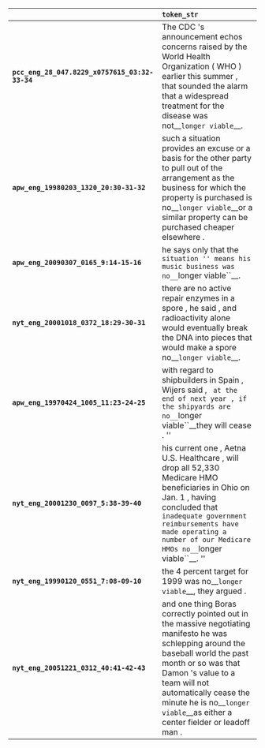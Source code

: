 |                                                | `token_str`                                                                                                                                                                                                                                                                                        |
|:-----------------------------------------------|:---------------------------------------------------------------------------------------------------------------------------------------------------------------------------------------------------------------------------------------------------------------------------------------------------|
| **`pcc_eng_28_047.8229_x0757615_03:32-33-34`** | The CDC 's announcement echos concerns raised by the World Health Organization ( WHO ) earlier this summer , that sounded the alarm that a widespread treatment for the disease was not__``longer viable``__.                                                                                      |
| **`apw_eng_19980203_1320_20:30-31-32`**        | such a situation provides an excuse or a basis for the other party to pull out of the arrangement as the business for which the property is purchased is no__``longer viable``__or a similar property can be purchased cheaper elsewhere .                                                         |
| **`apw_eng_20090307_0165_9:14-15-16`**         | he says only that the `` situation '' means his music business was no__``longer viable``__.                                                                                                                                                                                                        |
| **`nyt_eng_20001018_0372_18:29-30-31`**        | there are no active repair enzymes in a spore , he said , and radioactivity alone would eventually break the DNA into pieces that would make a spore no__``longer viable``__.                                                                                                                      |
| **`apw_eng_19970424_1005_11:23-24-25`**        | with regard to shipbuilders in Spain , Wijers said , `` at the end of next year , if the shipyards are no__``longer viable``__they will cease . ''                                                                                                                                                 |
| **`nyt_eng_20001230_0097_5:38-39-40`**         | his current one , Aetna U.S. Healthcare , will drop all 52,330 Medicare HMO beneficiaries in Ohio on Jan. 1 , having concluded that `` inadequate government reimbursements have made operating a number of our Medicare HMOs no__``longer viable``__. ''                                          |
| **`nyt_eng_19990120_0551_7:08-09-10`**         | the 4 percent target for 1999 was no__``longer viable``__, they argued .                                                                                                                                                                                                                           |
| **`nyt_eng_20051221_0312_40:41-42-43`**        | and one thing Boras correctly pointed out in the massive negotiating manifesto he was schlepping around the baseball world the past month or so was that Damon 's value to a team will not automatically cease the minute he is no__``longer viable``__as either a center fielder or leadoff man . |